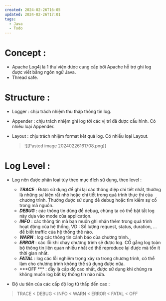 ```yaml
---
created: 2024-02-26T16:05
updated: 2024-02-26T17:01
tags:
  - Java
  - Todo
---
```

# Concept :
- Apache Log4j là 1 thư viện dược cung cấp bởi Apache hỗ trợ ghi log được viết bằng ngôn ngữ Java.
- Thread safe.

# Structure :
- Logger :  chịu trách nhiệm thu thập thông tin log.
- Appender : chịu trách nhiệm ghi log tới các vị trí đã được cấu hình. Có nhiều loại Appender.
- Layout : chịu trách nhiệm format kêt quả log. Có nhiều loại Layout.
	
	>![[Pasted image 20240226161708.png]]

# Log Level :
- Log nên được phân loại tùy theo mục đích sử dụng, theo level :
	- ***TRACE*** : Được sử dụng để ghi lại các thông điệp chi tiết nhất, thường là những sự kiện rất nhỏ hoặc chi tiết trong quá trình thực thi của chương trình. Thường được sử dụng để debug hoặc tìm kiếm sự cố trong mã nguồn.
	- ***DEBUG*** : các thông tin dùng để debug, chúng ta có thể bật tắt log này dựa vào mode của application.
	- ***INFO*** : các thông tin mà bạn muốn ghi nhận thêm trong quá trình hoạt động của hệ thống. VD : Số lượng request, status, duration, ... để biết traffic của hệ thống thê nào.
	- ***WARN*** : log các thông tin cảnh báo của chương trình.
	- ***ERROR*** : các lỗi khi chạy chương trình sẽ được log. CỐ gắng log toàn bộ thông tin liên quan nhiều nhất có thể reproduce lại được mà tốn ít thời gian nhất.
	- ***FATAL*** : log các lỗi nghiêm trọng xảy ra trong chương trình, có thể làm cho chương trình không thể sử dụng được nữa.
	- ***OFF *** :  đây là cấp độ cao nhất, được sử dụng khi chúng ra không muốn log bất kỳ thông tin nào nữa.


- Độ ưu tiên của các cấp độ log từ thấp đến cao :
> TRACE < DEBUG < INFO < WARN < ERROR < FATAL < OFF

